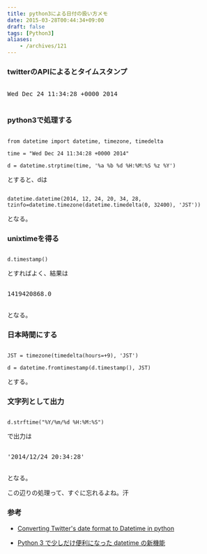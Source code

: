 ```yaml
---
title: python3による日付の扱い方メモ
date: 2015-03-28T00:44:34+09:00
draft: false
tags: [Python3]
aliases:
    - /archives/121
---
```


### twitterのAPIによるとタイムスタンプ
<pre>
Wed Dec 24 11:34:28 +0000 2014
</pre>

### python3で処理する
~~~{.python}
from datetime import datetime, timezone, timedelta
time = "Wed Dec 24 11:34:28 +0000 2014"
d = datetime.strptime(time, '%a %b %d %H:%M:%S %z %Y')
~~~
とすると、dは
~~~{.python}
datetime.datetime(2014, 12, 24, 20, 34, 28, tzinfo=datetime.timezone(datetime.timedelta(0, 32400), 'JST'))
~~~
となる。

### unixtimeを得る

~~~{.python}
d.timestamp()
~~~
とすればよく、結果は
<pre>
1419420868.0
</pre>
となる。

### 日本時間にする
~~~{.python}
JST = timezone(timedelta(hours=+9), 'JST')
d = datetime.fromtimestamp(d.timestamp(), JST)
~~~
とする。

###  文字列として出力
~~~{.python}
d.strftime("%Y/%m/%d %H:%M:%S")
~~~
で出力は
<pre>
'2014/12/24 20:34:28'
</pre>
となる。



この辺りの処理って、すぐに忘れるよね。汗


### 参考
 * [Converting Twitter's date format to Datetime in python](http://stackoverflow.com/questions/18711398/converting-twitters-date-format-to-datetime-in-python)
 *  [Python 3 で少しだけ便利になった datetime の新機能](http://qiita.com/methane/items/d7ac3c9af5a2c659bc51)


